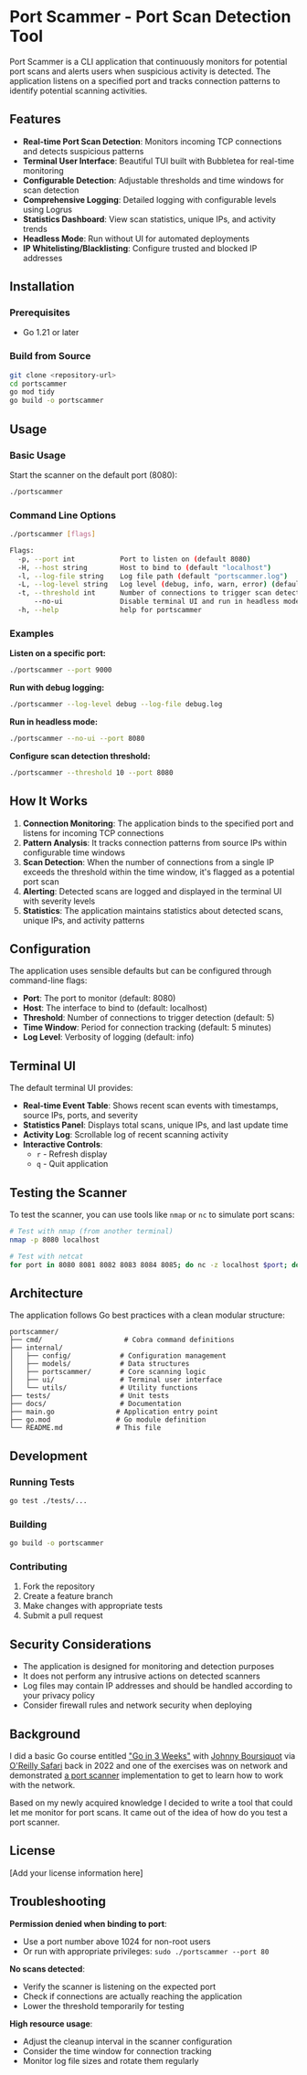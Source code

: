 # Port Scammer - Port Scan Detection Tool

Port Scammer is a CLI application that continuously monitors for potential port scans and alerts users when suspicious activity is detected. The application listens on a specified port and tracks connection patterns to identify potential scanning activities.

## Features

- **Real-time Port Scan Detection**: Monitors incoming TCP connections and detects suspicious patterns
- **Terminal User Interface**: Beautiful TUI built with Bubbletea for real-time monitoring
- **Configurable Detection**: Adjustable thresholds and time windows for scan detection
- **Comprehensive Logging**: Detailed logging with configurable levels using Logrus
- **Statistics Dashboard**: View scan statistics, unique IPs, and activity trends
- **Headless Mode**: Run without UI for automated deployments
- **IP Whitelisting/Blacklisting**: Configure trusted and blocked IP addresses

## Installation

### Prerequisites

- Go 1.21 or later

### Build from Source

```bash
git clone <repository-url>
cd portscammer
go mod tidy
go build -o portscammer
```

## Usage

### Basic Usage

Start the scanner on the default port (8080):

```bash
./portscammer
```

### Command Line Options

```bash
./portscammer [flags]

Flags:
  -p, --port int           Port to listen on (default 8080)
  -H, --host string        Host to bind to (default "localhost")
  -l, --log-file string    Log file path (default "portscammer.log")
  -L, --log-level string   Log level (debug, info, warn, error) (default "info")
  -t, --threshold int      Number of connections to trigger scan detection (default 5)
      --no-ui              Disable terminal UI and run in headless mode
  -h, --help               help for portscammer
```

### Examples

**Listen on a specific port:**

```bash
./portscammer --port 9000
```

**Run with debug logging:**

```bash
./portscammer --log-level debug --log-file debug.log
```

**Run in headless mode:**

```bash
./portscammer --no-ui --port 8080
```

**Configure scan detection threshold:**

```bash
./portscammer --threshold 10 --port 8080
```

## How It Works

1. **Connection Monitoring**: The application binds to the specified port and listens for incoming TCP connections
2. **Pattern Analysis**: It tracks connection patterns from source IPs within configurable time windows
3. **Scan Detection**: When the number of connections from a single IP exceeds the threshold within the time window, it's flagged as a potential port scan
4. **Alerting**: Detected scans are logged and displayed in the terminal UI with severity levels
5. **Statistics**: The application maintains statistics about detected scans, unique IPs, and activity patterns

## Configuration

The application uses sensible defaults but can be configured through command-line flags:

- **Port**: The port to monitor (default: 8080)
- **Host**: The interface to bind to (default: localhost)
- **Threshold**: Number of connections to trigger detection (default: 5)
- **Time Window**: Period for connection tracking (default: 5 minutes)
- **Log Level**: Verbosity of logging (default: info)

## Terminal UI

The default terminal UI provides:

- **Real-time Event Table**: Shows recent scan events with timestamps, source IPs, ports, and severity
- **Statistics Panel**: Displays total scans, unique IPs, and last update time
- **Activity Log**: Scrollable log of recent scanning activity
- **Interactive Controls**:
  - `r` - Refresh display
  - `q` - Quit application

## Testing the Scanner

To test the scanner, you can use tools like `nmap` or `nc` to simulate port scans:

```bash
# Test with nmap (from another terminal)
nmap -p 8080 localhost

# Test with netcat
for port in 8080 8081 8082 8083 8084 8085; do nc -z localhost $port; done
```

## Architecture

The application follows Go best practices with a clean modular structure:

```text
portscammer/
├── cmd/                    # Cobra command definitions
├── internal/
│   ├── config/            # Configuration management
│   ├── models/            # Data structures
│   ├── portscammer/       # Core scanning logic
│   ├── ui/                # Terminal user interface
│   └── utils/             # Utility functions
├── tests/                 # Unit tests
├── docs/                  # Documentation
├── main.go               # Application entry point
├── go.mod                # Go module definition
└── README.md             # This file
```

## Development

### Running Tests

```bash
go test ./tests/...
```

### Building

```bash
go build -o portscammer
```

### Contributing

1. Fork the repository
2. Create a feature branch
3. Make changes with appropriate tests
4. Submit a pull request

## Security Considerations

- The application is designed for monitoring and detection purposes
- It does not perform any intrusive actions on detected scanners
- Log files may contain IP addresses and should be handled according to your privacy policy
- Consider firewall rules and network security when deploying

## Background

I did a basic Go course entitled ["Go in 3 Weeks"](https://learning.oreilly.com/live-events/go-in-3-weekswith-interactivity/0636920060986/) with [Johnny Boursiquot](https://github.com/jboursiquot) via [O'Reilly Safari](https://www.oreilly.com/publisher/safari-books-online/) back in 2022 and one of the exercises was on network and demonstrated [a port scanner](https://github.com/jboursiquot/portscan) implementation to get to learn how to work with the network.

Based on my newly acquired knowledge I decided to write a tool that could let me monitor for port scans. It came out of the idea of how do you test a port scanner.

## License

[Add your license information here]

## Troubleshooting

**Permission denied when binding to port**:

- Use a port number above 1024 for non-root users
- Or run with appropriate privileges: `sudo ./portscammer --port 80`

**No scans detected**:

- Verify the scanner is listening on the expected port
- Check if connections are actually reaching the application
- Lower the threshold temporarily for testing

**High resource usage**:

- Adjust the cleanup interval in the scanner configuration
- Consider the time window for connection tracking
- Monitor log file sizes and rotate them regularly
